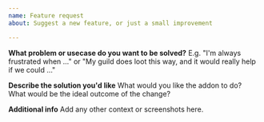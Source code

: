 ```yaml
---
name: Feature request
about: Suggest a new feature, or just a small improvement

---
```


**What problem or usecase do you want to be solved?**
E.g. "I'm always frustrated when ..." or "My guild does loot this way, and it would really help if we could ..."

**Describe the solution you'd like**
What would you like the addon to do? What would be the ideal outcome of the change?

**Additional info**
Add any other context or screenshots here.
